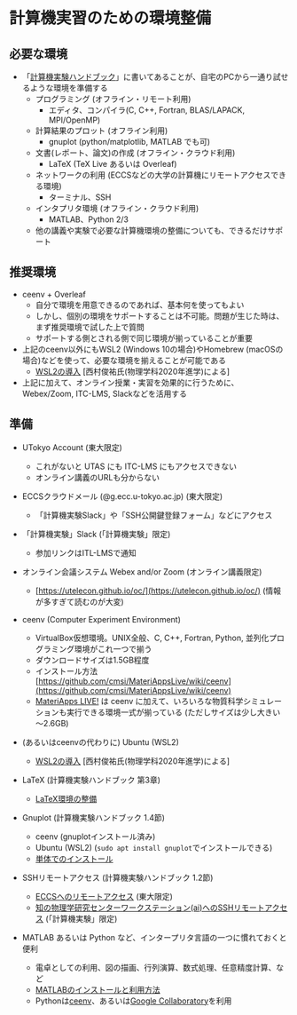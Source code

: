 
# 計算機実習のための環境整備

## 必要な環境

* 「[計算機実験ハンドブック](https://github.com/utphys-comp/handbook/releases)」に書いてあることが、自宅のPCから一通り試せるような環境を準備する
    * プログラミング (オフライン・リモート利用)
        * エディタ、コンパイラ(C, C++, Fortran, BLAS/LAPACK, MPI/OpenMP)
    * 計算結果のプロット (オフライン利用)
        * gnuplot (python/matplotlib, MATLAB でも可)
    * 文書(レポート、論文)の作成 (オフライン・クラウド利用)
        * LaTeX (TeX Live あるいは Overleaf)
    * ネットワークの利用 (ECCSなどの大学の計算機にリモートアクセスできる環境)
	  * ターミナル、SSH
    * インタプリタ環境 (オフライン・クラウド利用)
	  * MATLAB、Python 2/3
    * 他の講義や実験で必要な計算機環境の整備についても、できるだけサポート

## 推奨環境

* ceenv + Overleaf
    * 自分で環境を用意できるのであれば、基本何を使ってもよい
    * しかし、個別の環境をサポートすることは不可能。問題が生じた時は、まず推奨環境で試した上で質問
    * サポートする側とされる側で同じ環境が揃っていることが重要
* 上記のceenv以外にもWSL2 (Windows 10の場合)やHomebrew (macOSの場合)などを使って、必要な環境を揃えることが可能である
    * [WSL2の導入](wsl) [西村俊祐氏(物理学科2020年進学)による]
* 上記に加えて、オンライン授業・実習を効果的に行うために、Webex/Zoom, ITC-LMS, Slackなどを活用する

## 準備

* UTokyo Account (東大限定)
    * これがないと UTAS にも ITC-LMS にもアクセスできない
    * オンライン講義のURLも分からない
* ECCSクラウドメール (@g.ecc.u-tokyo.ac.jp) (東大限定)
    * 「計算機実験Slack」や「SSH公開鍵登録フォーム」などにアクセス

* 「計算機実験」Slack (「計算機実験」限定)
    * 参加リンクはITL-LMSで通知

* オンライン会議システム Webex and/or Zoom (オンライン講義限定)
    *  [https://utelecon.github.io/oc/](https://utelecon.github.io/oc/) (情報が多すぎて読むのが大変)

* ceenv (Computer Experiment Environment)
    * VirtualBox仮想環境。UNIX全般、C, C++, Fortran, Python, 並列化プログラミング環境がこれ一つで揃う
    * ダウンロードサイズは1.5GB程度
    * インストール方法 [https://github.com/cmsi/MateriAppsLive/wiki/ceenv](https://github.com/cmsi/MateriAppsLive/wiki/ceenv)
    * [MateriApps LIVE!](https://cmsi.github.io/MateriAppsLive/) は ceenv に加えて、いろいろな物質科学シミュレーションも実行できる環境一式が揃っている (ただしサイズは少し大きい 〜2.6GB)

* (あるいはceenvの代わりに) Ubuntu (WSL2)

    * [WSL2の導入](wsl) [西村俊祐氏(物理学科2020年進学)による]

* LaTeX (計算機実験ハンドブック 第3章)
    * [LaTeX環境の整備](latex)

* Gnuplot (計算機実験ハンドブック 1.4節)
    * ceenv (gnuplotインストール済み)
    * Ubuntu (WSL2) (```sudo apt install gnuplot```でインストールできる)
    * [単体でのインストール](gnuplot)

* SSHリモートアクセス (計算機実験ハンドブック 1.2節)
    * [ECCSへのリモートアクセス](ssh-to-eccs) (東大限定)
    * [知の物理学研究センターワークステーション(ai)へのSSHリモートアクセス](ssh-to-ai) (「計算機実験」限定)

* MATLAB あるいは Python など、インタープリタ言語の一つに慣れておくと便利
    * 電卓としての利用、図の描画、行列演算、数式処理、任意精度計算、など
    * [MATLABのインストールと利用方法](matlab)
    * Pythonは[ceenv](https://github.com/cmsi/MateriAppsLive/wiki/ceenv)、あるいは[Google Collaboratory](https://colab.research.google.com)を利用
